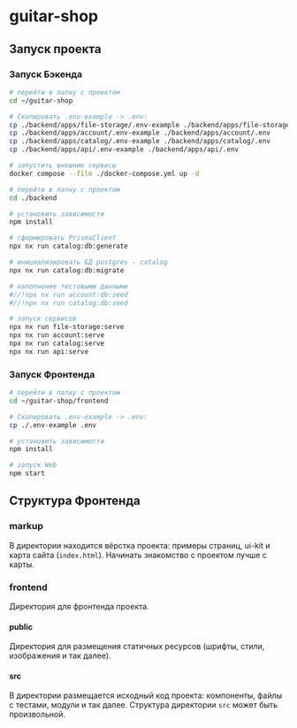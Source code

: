 # guitar-shop

## Запуск проекта

### Запуск Бэкенда
```bash
# перейти в папку с проектом
cd ~/guitar-shop

# Скопировать .env-example -> .env:
cp ./backend/apps/file-storage/.env-example ./backend/apps/file-storage/.env
cp ./backend/apps/account/.env-example ./backend/apps/account/.env
cp ./backend/apps/catalog/.env-example ./backend/apps/catalog/.env
cp ./backend/apps/api/.env-example ./backend/apps/api/.env

# запустить внешние сервисы
docker compose --file ./docker-compose.yml up -d

# перейти в папку с проектом
cd ./backend

# установить зависимости
npm install

# сформировать PrismaClient
npx nx run catalog:db:generate

# инициализировать БД postgres - catalog
npx nx run catalog:db:migrate

# наполнение тестовыми данными
#//!npx nx run account:db:seed
#//!npx nx run catalog:db:seed

# запуск сервисов
npx nx run file-storage:serve
npx nx run account:serve
npx nx run catalog:serve
npx nx run api:serve
```

### Запуск Фронтенда
```bash
# перейти в папку с проектом
cd ~/guitar-shop/frontend

# Скопировать .env-example -> .env:
cp ./.env-example .env

# установить зависимости
npm install

# запуск Web
npm start
```

## Структура Фронтенда

### markup

В директории находится вёрстка проекта: примеры страниц, ui-kit и карта сайта (`index.html`). Начинать знакомство с проектом лучше с карты.

### frontend

Директория для фронтенда проекта.

#### public

Директория для размещения статичных ресурсов (шрифты, стили, изображения и так далее).

#### src

В директории размещается исходный код проекта: компоненты, файлы с тестами, модули и так далее. Структура директории `src` может быть произвольной.
